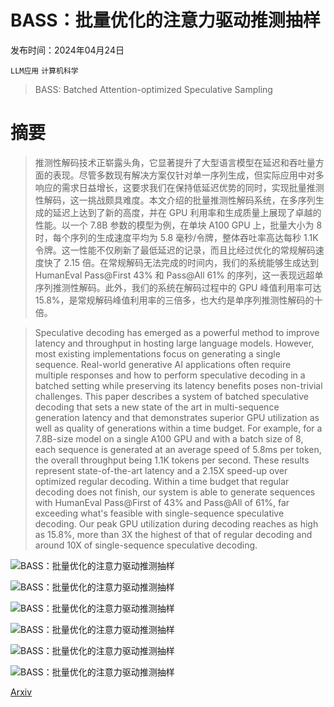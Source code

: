 # BASS：批量优化的注意力驱动推测抽样

发布时间：2024年04月24日

`LLM应用` `计算机科学`

> BASS: Batched Attention-optimized Speculative Sampling

# 摘要

> 推测性解码技术正崭露头角，它显著提升了大型语言模型在延迟和吞吐量方面的表现。尽管多数现有解决方案仅针对单一序列生成，但实际应用中对多响应的需求日益增长，这要求我们在保持低延迟优势的同时，实现批量推测性解码，这一挑战颇具难度。本文介绍的批量推测性解码系统，在多序列生成的延迟上达到了新的高度，并在 GPU 利用率和生成质量上展现了卓越的性能。以一个 7.8B 参数的模型为例，在单块 A100 GPU 上，批量大小为 8 时，每个序列的生成速度平均为 5.8 毫秒/令牌，整体吞吐率高达每秒 1.1K 令牌。这一性能不仅刷新了最低延迟的记录，而且比经过优化的常规解码速度快了 2.15 倍。在常规解码无法完成的时间内，我们的系统能够生成达到 HumanEval Pass@First 43% 和 Pass@All 61% 的序列，这一表现远超单序列推测性解码。此外，我们的系统在解码过程中的 GPU 峰值利用率可达 15.8%，是常规解码峰值利用率的三倍多，也大约是单序列推测性解码的十倍。

> Speculative decoding has emerged as a powerful method to improve latency and throughput in hosting large language models. However, most existing implementations focus on generating a single sequence. Real-world generative AI applications often require multiple responses and how to perform speculative decoding in a batched setting while preserving its latency benefits poses non-trivial challenges. This paper describes a system of batched speculative decoding that sets a new state of the art in multi-sequence generation latency and that demonstrates superior GPU utilization as well as quality of generations within a time budget. For example, for a 7.8B-size model on a single A100 GPU and with a batch size of 8, each sequence is generated at an average speed of 5.8ms per token, the overall throughput being 1.1K tokens per second. These results represent state-of-the-art latency and a 2.15X speed-up over optimized regular decoding. Within a time budget that regular decoding does not finish, our system is able to generate sequences with HumanEval Pass@First of 43% and Pass@All of 61%, far exceeding what's feasible with single-sequence speculative decoding. Our peak GPU utilization during decoding reaches as high as 15.8%, more than 3X the highest of that of regular decoding and around 10X of single-sequence speculative decoding.

![BASS：批量优化的注意力驱动推测抽样](../../../paper_images/2404.15778/x1.png)

![BASS：批量优化的注意力驱动推测抽样](../../../paper_images/2404.15778/x2.png)

![BASS：批量优化的注意力驱动推测抽样](../../../paper_images/2404.15778/x3.png)

![BASS：批量优化的注意力驱动推测抽样](../../../paper_images/2404.15778/x4.png)

![BASS：批量优化的注意力驱动推测抽样](../../../paper_images/2404.15778/x5.png)

![BASS：批量优化的注意力驱动推测抽样](../../../paper_images/2404.15778/x6.png)

[Arxiv](https://arxiv.org/abs/2404.15778)
